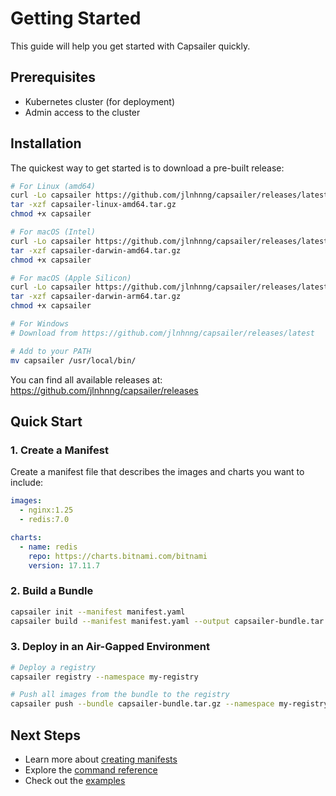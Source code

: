# Getting Started

This guide will help you get started with Capsailer quickly.

## Prerequisites

- Kubernetes cluster (for deployment)
- Admin access to the cluster

## Installation

The quickest way to get started is to download a pre-built release:

```bash
# For Linux (amd64)
curl -Lo capsailer https://github.com/jlnhnng/capsailer/releases/latest/download/capsailer-linux-amd64.tar.gz
tar -xzf capsailer-linux-amd64.tar.gz
chmod +x capsailer

# For macOS (Intel)
curl -Lo capsailer https://github.com/jlnhnng/capsailer/releases/latest/download/capsailer-darwin-amd64.tar.gz
tar -xzf capsailer-darwin-amd64.tar.gz
chmod +x capsailer

# For macOS (Apple Silicon)
curl -Lo capsailer https://github.com/jlnhnng/capsailer/releases/latest/download/capsailer-darwin-arm64.tar.gz
tar -xzf capsailer-darwin-arm64.tar.gz
chmod +x capsailer

# For Windows
# Download from https://github.com/jlnhnng/capsailer/releases/latest

# Add to your PATH
mv capsailer /usr/local/bin/
```

You can find all available releases at: https://github.com/jlnhnng/capsailer/releases

## Quick Start

### 1. Create a Manifest

Create a manifest file that describes the images and charts you want to include:

```yaml
images:
  - nginx:1.25
  - redis:7.0

charts:
  - name: redis
    repo: https://charts.bitnami.com/bitnami
    version: 17.11.7
```

### 2. Build a Bundle

```bash
capsailer init --manifest manifest.yaml
capsailer build --manifest manifest.yaml --output capsailer-bundle.tar.gz
```

### 3. Deploy in an Air-Gapped Environment

```bash
# Deploy a registry
capsailer registry --namespace my-registry

# Push all images from the bundle to the registry
capsailer push --bundle capsailer-bundle.tar.gz --namespace my-registry
```

## Next Steps

- Learn more about [creating manifests](user-guide/creating-manifests.md)
- Explore the [command reference](commands/overview.md)
- Check out the [examples](examples.md) 
